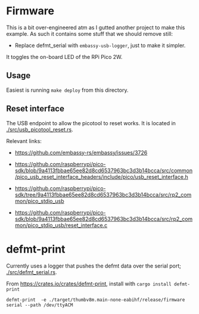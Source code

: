 # Firmware

This is a bit over-engineered atm as I gutted another project to make this example.
As such it contains some stuff that we should remove still:

- Replace defmt_serial with `embassy-usb-logger`, just to make it simpler.

It toggles the on-board LED of the RPi Pico 2W.

## Usage
Easiest is running `make deploy` from this directory.


## Reset interface

The USB endpoint to allow the picotool to reset works. It is located in [./src/usb_picotool_reset.rs](./src/usb_picotool_reset.rs).

Relevant links:

- https://github.com/embassy-rs/embassy/issues/3726
- https://github.com/raspberrypi/pico-sdk/blob/9a4113fbbae65ee82d8cd6537963bc3d3b14bcca/src/common/pico_usb_reset_interface_headers/include/pico/usb_reset_interface.h
- https://github.com/raspberrypi/pico-sdk/tree/9a4113fbbae65ee82d8cd6537963bc3d3b14bcca/src/rp2_common/pico_stdio_usb

- https://github.com/raspberrypi/pico-sdk/blob/9a4113fbbae65ee82d8cd6537963bc3d3b14bcca/src/rp2_common/pico_stdio_usb/reset_interface.c


# defmt-print

Currently uses a logger that pushes the defmt data over the serial port; [./src/defmt_serial.rs](./src/defmt_serial.rs).

From https://crates.io/crates/defmt-print, install with `cargo install defmt-print`

```
defmt-print  -e ./target/thumbv8m.main-none-eabihf/release/firmware serial --path /dev/ttyACM
```
